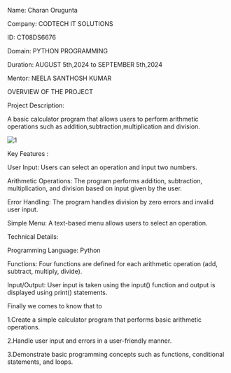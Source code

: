Name: Charan Orugunta 

Company: CODTECH IT SOLUTIONS

ID: CT08DS6676

Domain: PYTHON PROGRAMMING

Duration: AUGUST 5th,2024 to SEPTEMBER 5th,2024

Mentor: NEELA SANTHOSH KUMAR

OVERVIEW OF THE PROJECT

Project Description: 

A basic calculator program that allows users to perform arithmetic operations such as addition,subtraction,multiplication and division.

![1](https://github.com/user-attachments/assets/563c35c7-8198-4d33-9ccf-7454935be4a6)


Key Features :

User Input: Users can select an operation and input two numbers.
      
Arithmetic Operations: The program performs addition, subtraction, multiplication, and division based on input given  by the user.
      
Error Handling: The program handles division by zero errors and invalid user input.

 Simple Menu: A text-based menu allows users to select an operation.
	  
Technical Details:

Programming Language: Python

Functions: Four functions are defined for each arithmetic operation (add, subtract, multiply, divide).

Input/Output: User input is taken using the input() function and output is displayed using print() statements.

Finally we comes to know that to

  1.Create a simple calculator program that performs basic arithmetic operations.
  
  2.Handle user input and errors in a user-friendly manner.
  
  3.Demonstrate basic programming concepts such as functions, conditional statements, and loops.
